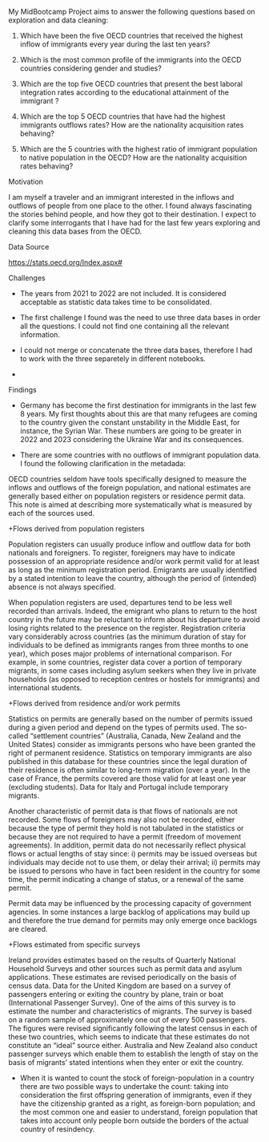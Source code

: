 My MidBootcamp Project aims to answer the following questions based on exploration and data cleaning: 

1. Which have been the five OECD countries that received the highest inflow of immigrants every year during the last ten years? 

2. Which is the most common profile of the immigrants into the OECD countries considering gender and studies?

3. Which are the top five OECD countries that present the best laboral integration rates according to the educational attainment of the immigrant ?

4. Which are the top 5 OECD countries that have had the highest immigrants outflows  rates?  How are the nationality acquisition rates behaving?

5. Which are the 5 countries with the highest ratio of immigrant population to native population in the OECD? How are the nationality acquisition rates behaving?

Motivation

I am myself a traveler and an immigrant interested in the inflows and outflows of people from one place to the other. I found always fascinating the stories behind people, and how they got to their destination. I expect to clarify some interrogants that I have had for the last few years exploring and cleaning this data bases from the OECD. 

Data Source 

https://stats.oecd.org/Index.aspx#

Challenges

- The years from 2021 to 2022 are not included. It is considered acceptable as statistic data takes time to be consolidated.

- The first challenge I found was the need to use three data bases in order all the questions. I could not find one containing all the relevant information.

- I could not merge or concatenate the three data bases, therefore I had to work with the three separetely in different notebooks. 

- 

Findings

- Germany has become the first destination for immigrants in the last few 8 years. My first thoughts about this are that many refugees are coming to the country given the constant unstability in the Middle East, for instance, the Syrian War. These numbers are going to be greater in 2022 and 2023 considering the Ukraine War and its consequences.

- There are some countries with no outflows of immigrant population data. I found the following clarification in the metadada:

OECD countries seldom have tools specifically designed to measure the inflows and outflows of the foreign population, and national estimates are generally based either on population registers or residence permit data. This note is aimed at describing more systematically what is measured by each of the sources used.

+Flows derived from population registers

Population registers can usually produce inflow and outflow data for both nationals and foreigners. To register, foreigners may have to indicate possession of an appropriate residence and/or work permit valid for at least as long as the minimum registration period. Emigrants are usually identified by a stated intention to leave the country, although the period of (intended) absence is not always specified.

When population registers are used, departures tend to be less well recorded than arrivals. Indeed, the emigrant who plans to return to the host country in the future may be reluctant to inform about his departure to avoid losing rights related to the presence on the register. Registration criteria vary considerably across countries (as the minimum duration of stay for individuals to be defined as immigrants ranges from three months to one year), which poses major problems of international comparison. For example, in some countries, register data cover a portion of temporary migrants, in some cases including asylum seekers when they live in private households (as opposed to reception centres or hostels for immigrants) and international students.

+Flows derived from residence and/or work permits

Statistics on permits are generally based on the number of permits issued during a given period and depend on the types of permits used. The so-called “settlement countries” (Australia, Canada, New Zealand and the United States) consider as immigrants persons who have been granted the right of permanent residence. Statistics on temporary immigrants are also published in this database for these countries since the legal duration of their residence is often similar to long-term migration (over a year). In the case of France, the permits covered are those valid for at least one year (excluding students). Data for Italy and Portugal include temporary migrants.

Another characteristic of permit data is that flows of nationals are not recorded. Some flows of foreigners may also not be recorded, either because the type of permit they hold is not tabulated in the statistics or because they are not required to have a permit (freedom of movement agreements). In addition, permit data do not necessarily reflect physical flows or actual lengths of stay since: i) permits may be issued overseas but individuals may decide not to use them, or delay their arrival; ii) permits may be issued to persons who have in fact been resident in the country for some time, the permit indicating a change of status, or a renewal of the same permit.

Permit data may be influenced by the processing capacity of government agencies. In some instances a large backlog of applications may build up and therefore the true demand for permits may only emerge once backlogs are cleared.

+Flows estimated from specific surveys

Ireland provides estimates based on the results of Quarterly National Household Surveys and other sources such as permit data and asylum applications. These estimates are revised periodically on the basis of census data. Data for the United Kingdom are based on a survey of passengers entering or exiting the country by plane, train or boat (International Passenger Survey). One of the aims of this survey is to estimate the number and characteristics of migrants. The survey is based on a random sample of approximately one out of every 500 passengers. The figures were revised significantly following the latest census in each of these two countries, which seems to indicate that these estimates do not constitute an “ideal” source either. Australia and New Zealand also conduct passenger surveys which enable them to establish the length of stay on the basis of migrants’ stated intentions when they enter or exit the country.

- When it is wanted to count the stock of foreign-population in a country there are two possible ways to undertake the count: taking into consideration the first offspring generation of immigrants, even if they have the citizenship granted as a right, as foreign-born population; and the most common one and easier to understand, foreign population that takes into account only people born outside the borders of the actual country of resindency.